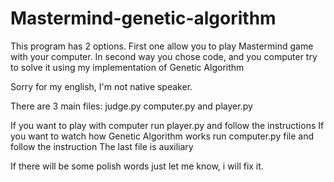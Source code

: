 # Mastermind-genetic-algorithm
This program has 2 options. First one allow you to play Mastermind game with your computer. In second way you chose code, and you computer try to solve it using my implementation of Genetic Algorithm 

Sorry for my english, I'm not native speaker. 

There are 3 main files: judge.py computer.py and player.py

If you want to play with computer run player.py and follow the instructions 
If you want to watch how Genetic Algorithm works run computer.py file and follow the instruction 
The last file is auxiliary

If there will be some polish words just let me know, i will fix it.
